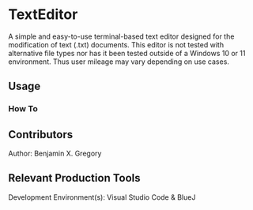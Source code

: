 # TextEditor
A simple and easy-to-use terminal-based text editor designed for the modification of text (.txt) documents. This editor is not tested with alternative file types nor has it been tested outside of a Windows 10 or 11 environment. Thus user mileage may vary depending on use cases.
## Usage
### How To

## Contributors
Author: Benjamin X. Gregory
## Relevant Production Tools
Development Environment(s): Visual Studio Code & BlueJ
